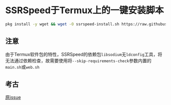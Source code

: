 # SSRSpeed于Termux上的一键安装脚本
```bash
pkg install -y wget && wget -O ssrspeed-install.sh https://raw.githubusercontent.com/w311ang/SSRSpeed-script/master/install.sh && bash ssrspeed-install.sh
```
## 注意
由于Termux软件包的特性，SSRSpeed的依赖包`libsodium`无`ldconfig`工具，将无法通过依赖检查，故需要使用将`--skip-requirements-check`参数内置的`main.sh`或`web.sh`
## 考古
[原issue](https://github.com/NyanChanMeow/SSRSpeed/issues/108)
